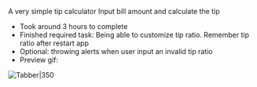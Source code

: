 A very simple tip calculator
Input bill amount and calculate the tip

- Took around 3 hours to complete
- Finished required task: Being able to customize tip ratio. Remember tip ratio after restart app
- Optional: throwing alerts when user input an invalid tip ratio
- Preview gif:

![Tabber|350](http://i.imgur.com/9QSfmZS.gif)


